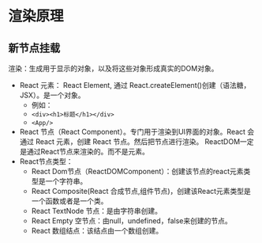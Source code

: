 # 渲染原理

## 新节点挂载

渲染：生成用于显示的对象，以及将这些对象形成真实的DOM对象。

- React 元素： React Element, 通过 React.createElement()创建（语法糖，JSX）。是一个对象。
  - 例如：
  - ```<div><h1>标题</h1></div>```
  - ```<App/> ```
- React 节点（React Component）。专门用于渲染到UI界面的对象。React 会通过 React 元素，创建 React 节点。然后把节点进行渲染。
ReactDOM一定是通过React节点来渲染的。而不是元素。
- React节点类型：
  - React Dom节点（ReactDOMComponent）：创建该节点的react元素类型是一个字符串。
  - React Composite(React 合成节点,组件节点)，创建该React元素类型是一个函数或者是一个类。
  - React TextNode 节点：是由字符串创建。
  - React Empty 空节点：由null，undefined，false来创建的节点。
  - React 数组结点：该结点由一个数组创建。

<!-- 24:14 -->